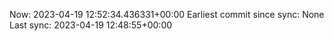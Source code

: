 Now: 2023-04-19 12:52:34.436331+00:00 Earliest commit since sync: None Last sync: 2023-04-19 12:48:55+00:00
